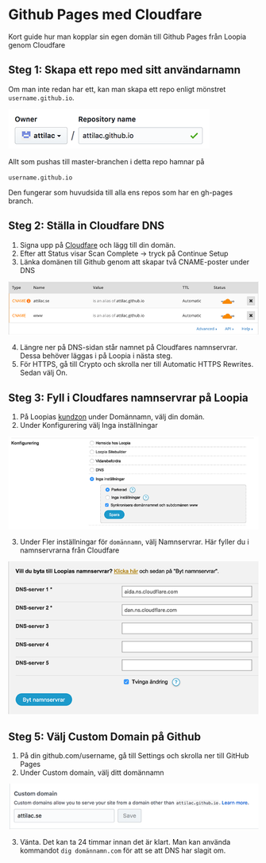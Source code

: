 # Github Pages med Cloudfare
Kort guide hur man kopplar sin egen domän till Github Pages från Loopia genom Cloudfare

## Steg 1: Skapa ett repo med sitt användarnamn
Om man inte redan har ett, kan man skapa ett repo enligt mönstret `username.github.io`. 

<img src="images/github-pages@0,5x.png" alt="gh-pages"/>

Allt som pushas till master-branchen i detta repo hamnar på

`username.github.io`

Den fungerar som huvudsida till alla ens repos som har en gh-pages branch.

## Steg 2: Ställa in Cloudfare DNS 
1. Signa upp på [Cloudfare](https://support.cloudflare.com/hc/en-us/articles/201720164-Step-2-Create-a-CloudFlare-account-and-add-a-website) och lägg till din domän.
2. Efter att Status visar Scan Complete -> tryck på Continue Setup
3. Länka domänen till Github genom att skapar två CNAME-poster under DNS

<img src="images/CNAME@0,5x.png" alt=""/>

4. Längre ner på DNS-sidan står namnet på Cloudfares namnservrar. Dessa behöver läggas i på Loopia i nästa steg.
5. För HTTPS, gå till Crypto och skrolla ner till Automatic HTTPS Rewrites. Sedan välj On. 

## Steg 3: Fyll i Cloudfares namnservrar på Loopia
1. På Loopias [kundzon](https://customerzone.loopia.se) under Domännamn, välj din domän.
2. Under Konfigurering välj Inga inställningar

<img src="images/loopia-konfigurering@0,5x.png" alt=""/>

3. Under Fler inställningar för `domännamn`, välj Namnservrar. Här fyller du i namnservrarna från Cloudfare

<img src="images/namnservrar@0,5x.png" alt=""/>

## Steg 5: Välj Custom Domain på Github
1. På din github.com/username, gå till Settings och skrolla ner till GitHub Pages
2. Under Custom domain, välj ditt domännamn

<img src="images/custom-domain@0,5x.png" alt=""/>

3. Vänta. Det kan ta 24 timmar innan det är klart. Man kan använda kommandot `dig domännamn.com` för att se att DNS har slagit om.

